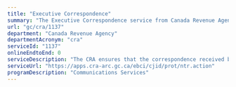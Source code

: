 ```yaml
---
title: "Executive Correspondence"
summary: "The Executive Correspondence service from Canada Revenue Agency is not available end-to-end online, according to the GC Service Inventory."
url: "gc/cra/1137"
department: "Canada Revenue Agency"
departmentAcronym: "cra"
serviceId: "1137"
onlineEndtoEnd: 0
serviceDescription: "The CRA ensures that the correspondence received by the Minister and the Commissioner is answered in a timely, effective manner and is of the highest quality.  Responses are provided on such issues as CRA rulings, interpretations, policies or administration of the GST/HST."
serviceUrl: "https://apps.cra-arc.gc.ca/ebci/cjid/prot/ntr.action"
programDescription: "Communications Services"
---
```

